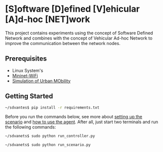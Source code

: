 ﻿


# [S]oftware [D]efined [V]ehicular [A]d-hoc [NET]work

This project contains experiments using the concept of Software Defined Network and combines with the concept of Vehicular Ad-hoc Network to improve the communication between the network nodes.

## Prerequisites
 - Linux System's
 - [Mininet-WiFi](https://github.com/intrig-unicamp/mininet-wifi)
 - [Simulation of Urban MObility](https://www.eclipse.org/sumo/)
 

## Getting Started
 ```bash
 ~/sdvantes$ pip install -r requirements.txt
 ```
Before you run the commands below, see more about [setting up the scenario](sumo_files/01/README.md) and [how to use the agent](network_agent/README.md).
After all, just start two terminals and run the following commands:

```bash
~/sdvanets$ sudo python run_controller.py
```

```bash
~/sdvanets$ sudo python run_scenario.py
```